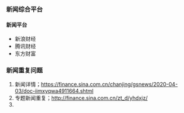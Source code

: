 ###  新闻综合平台
#### 新闻平台
- 新浪财经
- 腾讯财经
- 东方财富

### 新闻重复问题
1. 新闻详情；https://finance.sina.com.cn/chanjing/gsnews/2020-04-03/doc-iimxyqwa4911664.shtml
2. 专题新闻重复；http://finance.sina.com.cn/zt_d/yhdxjz/
3. 

